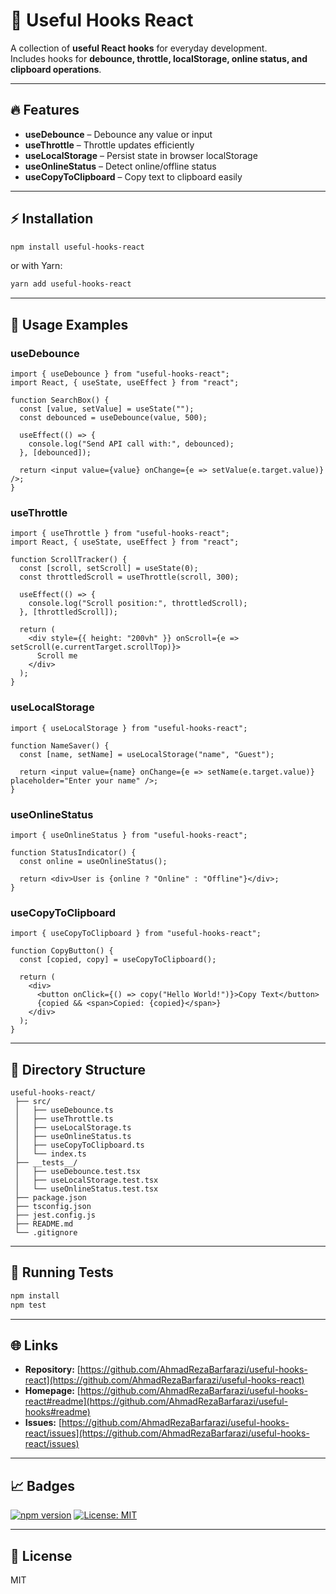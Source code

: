 
# 📘 Useful Hooks React

A collection of **useful React hooks** for everyday development.  
Includes hooks for **debounce, throttle, localStorage, online status, and clipboard operations**.

---

## 🔥 Features

- **useDebounce** – Debounce any value or input  
- **useThrottle** – Throttle updates efficiently  
- **useLocalStorage** – Persist state in browser localStorage  
- **useOnlineStatus** – Detect online/offline status  
- **useCopyToClipboard** – Copy text to clipboard easily  

---

## ⚡ Installation

```bash
npm install useful-hooks-react
```

or with Yarn:

```bash
yarn add useful-hooks-react
```

---

## 🚀 Usage Examples

### useDebounce
```tsx
import { useDebounce } from "useful-hooks-react";
import React, { useState, useEffect } from "react";

function SearchBox() {
  const [value, setValue] = useState("");
  const debounced = useDebounce(value, 500);

  useEffect(() => {
    console.log("Send API call with:", debounced);
  }, [debounced]);

  return <input value={value} onChange={e => setValue(e.target.value)} />;
}
```

### useThrottle
```tsx
import { useThrottle } from "useful-hooks-react";
import React, { useState, useEffect } from "react";

function ScrollTracker() {
  const [scroll, setScroll] = useState(0);
  const throttledScroll = useThrottle(scroll, 300);

  useEffect(() => {
    console.log("Scroll position:", throttledScroll);
  }, [throttledScroll]);

  return (
    <div style={{ height: "200vh" }} onScroll={e => setScroll(e.currentTarget.scrollTop)}>
      Scroll me
    </div>
  );
}
```

### useLocalStorage
```tsx
import { useLocalStorage } from "useful-hooks-react";

function NameSaver() {
  const [name, setName] = useLocalStorage("name", "Guest");

  return <input value={name} onChange={e => setName(e.target.value)} placeholder="Enter your name" />;
}
```

### useOnlineStatus
```tsx
import { useOnlineStatus } from "useful-hooks-react";

function StatusIndicator() {
  const online = useOnlineStatus();

  return <div>User is {online ? "Online" : "Offline"}</div>;
}
```

### useCopyToClipboard
```tsx
import { useCopyToClipboard } from "useful-hooks-react";

function CopyButton() {
  const [copied, copy] = useCopyToClipboard();

  return (
    <div>
      <button onClick={() => copy("Hello World!")}>Copy Text</button>
      {copied && <span>Copied: {copied}</span>}
    </div>
  );
}
```

---

## 📂 Directory Structure

```
useful-hooks-react/
 ├── src/
 │   ├── useDebounce.ts
 │   ├── useThrottle.ts
 │   ├── useLocalStorage.ts
 │   ├── useOnlineStatus.ts
 │   ├── useCopyToClipboard.ts
 │   └── index.ts
 ├── __tests__/
 │   ├── useDebounce.test.tsx
 │   ├── useLocalStorage.test.tsx
 │   └── useOnlineStatus.test.tsx
 ├── package.json
 ├── tsconfig.json
 ├── jest.config.js
 ├── README.md
 └── .gitignore
```

---

## 🧪 Running Tests

```bash
npm install
npm test
```

---

## 🌐 Links

- **Repository:** [https://github.com/AhmadRezaBarfarazi/useful-hooks-react](https://github.com/AhmadRezaBarfarazi/useful-hooks-react)  
- **Homepage:** [https://github.com/AhmadRezaBarfarazi/useful-hooks-react#readme](https://github.com/AhmadRezaBarfarazi/useful-hooks#readme)  
- **Issues:** [https://github.com/AhmadRezaBarfarazi/useful-hooks-react/issues](https://github.com/AhmadRezaBarfarazi/useful-hooks-react/issues)  

---

## 📈 Badges

[![npm version](https://img.shields.io/npm/v/useful-hooks-react.svg?style=flat-square)](https://www.npmjs.com/package/useful-hooks-react)
[![License: MIT](https://img.shields.io/badge/License-MIT-yellow.svg?style=flat-square)](https://opensource.org/licenses/MIT)


---

## 📝 License

MIT
